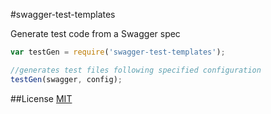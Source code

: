 #swagger-test-templates

Generate test code from a Swagger spec

```javascript
var testGen = require('swagger-test-templates');

//generates test files following specified configuration
testGen(swagger, config);
```

##License
[MIT](/LICENSE)